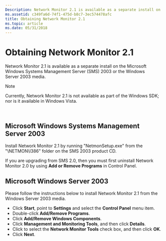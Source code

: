 ```yaml
---
Description: Network Monitor 2.1 is available as a separate install on the Microsoft Windows Systems Management Server (SMS) 2003 or the Windows Server 2003 media.Note  Currently, Network Monitor 2.1 is not available as part of the Windows SDK; nor is it available in Windows Vista. .
ms.assetid: c349fa6d-74f1-475d-b8c7-3ec574478afc
title: Obtaining Network Monitor 2.1
ms.topic: article
ms.date: 05/31/2018
---
```


# Obtaining Network Monitor 2.1

Network Monitor 2.1 is available as a separate install on the Microsoft Windows Systems Management Server (SMS) 2003 or the Windows Server 2003 media.

> [!Note]  
> Currently, Network Monitor 2.1 is not available as part of the Windows SDK; nor is it available in Windows Vista.

 

## Microsoft Windows Systems Management Server 2003

Install Network Monitor 2.1 by running "NetmonSetup.exe" from the "\\NETMON\\I386" folder on the SMS 2003 product CD.

If you are upgrading from SMS 2.0, then you must first uninstall Network Monitor 2.0 by using **Add or Remove Programs** in Control Panel.

## Microsoft Windows Server 2003

Please follow the instructions below to install Network Monitor 2.1 from the Windows Server 2003 media.

-   Click **Start**, point to **Settings** and select the **Control Panel** menu item.
-   Double-click **Add/Remove Programs**.
-   Click **Add/Remove Windows Components**.
-   Click **Management and Monitoring Tools**, and then click **Details**.
-   Click to select the **Network Monitor Tools** check box, and then click **OK**.
-   Click **Next**.

 

 




